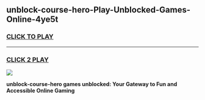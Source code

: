 
## unblock-course-hero-Play-Unblocked-Games-Online-4ye5t
<h3>
<a href="https://premium76.site?title=unblock-course-hero&ref=25A">CLICK TO PLAY</a></h3>
<hr>

<h3>
<a href="https://premium76.site?title=unblock-course-hero&ref=25A">CLICK 2 PLAY</a>
  
</h3>

<a href="https://premium76.site?title=unblock-course-hero&ref=25A"><img src="https://clearcache.store/games.png"></a>


**unblock-course-hero games unblocked: Your Gateway to Fun and Accessible Online Gaming**

